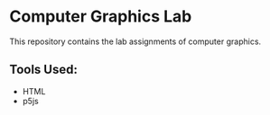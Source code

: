 # Computer Graphics Lab
This repository contains the lab assignments of computer graphics.

## Tools Used:
* HTML
* p5js